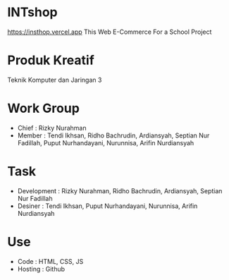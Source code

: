 # INTshop
https://insthop.vercel.app This Web E-Commerce For a School Project
# Produk Kreatif
Teknik Komputer dan Jaringan 3
# Work Group
- Chief  : Rizky Nurahman
- Member : Tendi Ikhsan, Ridho Bachrudin, Ardiansyah, Septian Nur Fadillah, Puput Nurhandayani, Nurunnisa, Arifin Nurdiansyah
# Task
- Development : Rizky Nurahman, Ridho Bachrudin, Ardiansyah, Septian Nur Fadillah
- Desiner     : Tendi Ikhsan, Puput Nurhandayani, Nurunnisa, Arifin Nurdiansyah
# Use
- Code : HTML, CSS, JS
- Hosting : Github
